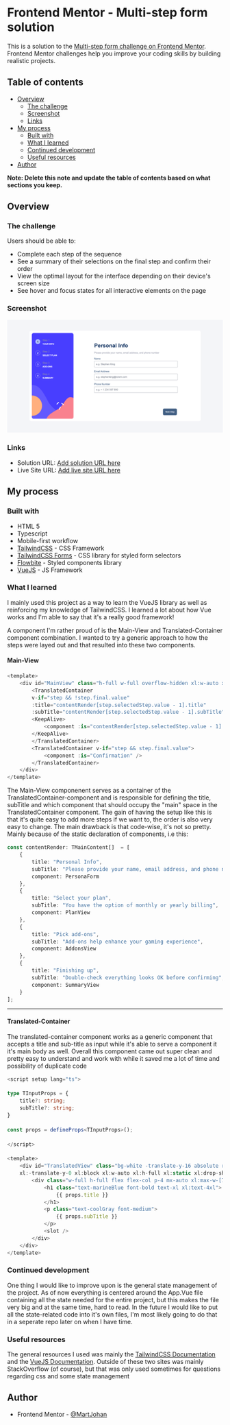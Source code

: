 # Frontend Mentor - Multi-step form solution

This is a solution to the [Multi-step form challenge on Frontend Mentor](https://www.frontendmentor.io/challenges/multistep-form-YVAnSdqQBJ). Frontend Mentor challenges help you improve your coding skills by building realistic projects. 

## Table of contents

- [Overview](#overview)
  - [The challenge](#the-challenge)
  - [Screenshot](#screenshot)
  - [Links](#links)
- [My process](#my-process)
  - [Built with](#built-with)
  - [What I learned](#what-i-learned)
  - [Continued development](#continued-development)
  - [Useful resources](#useful-resources)
- [Author](#author)

**Note: Delete this note and update the table of contents based on what sections you keep.**

## Overview

### The challenge

Users should be able to:

- Complete each step of the sequence
- See a summary of their selections on the final step and confirm their order
- View the optimal layout for the interface depending on their device's screen size
- See hover and focus states for all interactive elements on the page

### Screenshot

![](./src/assets/images/preview.png)

### Links

- Solution URL: [Add solution URL here](https://your-solution-url.com)
- Live Site URL: [Add live site URL here](https://your-live-site-url.com)

## My process

### Built with

- HTML 5
- Typescript
- Mobile-first workflow
- [TailwindCSS](https://tailwindcss.com/) - CSS Framework
- [TailwindCSS Forms](https://github.com/tailwindlabs/tailwindcss-forms) - CSS library for styled form selectors
- [Flowbite](https://flowbite.com/) - Styled components library
- [VueJS](https://vuejs.org/) - JS Framework

### What I learned

I mainly used this project as a way to learn the VueJS library as well as reinforcing my knowledge of TailwindCSS. I learned a lot about how Vue works and I'm able to say that it's a really good framework!

A component I'm rather proud of is the Main-View and Translated-Container component combination. I wanted to try a generic approach to how the steps were layed out and that resulted into these two components.

#### Main-View


```ts
<template>
    <div id="MainView" class="h-full w-full overflow-hidden xl:w-auto xl:max-h-full">
        <TranslatedContainer 
        v-if="step && !step.final.value"
        :title="contentRender[step.selectedStep.value - 1].title" 
        :subTitle="contentRender[step.selectedStep.value - 1].subTitle">
        <KeepAlive>
            <component :is="contentRender[step.selectedStep.value - 1].component" />
        </KeepAlive>
        </TranslatedContainer>
        <TranslatedContainer v-if="step && step.final.value">
            <component :is="Confirmation" />
        </TranslatedContainer>
    </div>
</template>
```

The Main-View componenent serves as a container of the TranslatedContainer-component and is responsible for defining the title, subTitle and which component that should occupy the "main" space in the TranslatedContainer component. The gain of having the setup like this is that it's quite easy to add more steps if we want to, the order is also very easy to change. The main drawback is that code-wise, it's not so pretty. Mainly because of the static declaration of components, i.e this:

```ts
const contentRender: TMainContent[]  = [
    {
        title: "Personal Info",
        subTitle: "Please provide your name, email address, and phone number",
        component: PersonaForm
    },
    {
        title: "Select your plan",
        subTitle: "You have the option of monthly or yearly billing",
        component: PlanView
    },
    {
        title: "Pick add-ons",
        subTitle: "Add-ons help enhance your gaming experience",
        component: AddonsView
    },
    {
        title: "Finishing up",
        subTitle: "Double-check everything looks OK before confirming",
        component: SummaryView
    }
];
```

---

#### Translated-Container

The translated-container component works as a generic component that accepts a title and sub-title as input while it's able to serve a component it it's main body as well. Overall this component came out super clean and pretty easy to understand and work with while it saved me a lot of time and possibility of duplicate code

```ts
<script setup lang="ts">

type TInputProps = {
    title?: string;
    subTitle?: string;
}

const props = defineProps<TInputProps>();

</script>

<template>
    <div id="TranslatedView" class="bg-white -translate-y-16 absolute rounded-lg w-fit m-4 px-2 drop-shadow-lg z-40
    xl:-translate-y-0 xl:block xl:w-auto xl:h-full xl:static xl:drop-shadow-none">
        <div class="w-full h-full flex flex-col p-4 mx-auto xl:max-w-[75%] xl:my-12 xl:gap-y-4">
            <h1 class="text-marineBlue font-bold text-xl xl:text-4xl">
                {{ props.title }}
            </h1>
            <p class="text-coolGray font-medium">
                {{ props.subTitle }}
            </p>
            <slot />
        </div>
    </div>
</template>
```

### Continued development

One thing I would like to improve upon is the general state management of the project. As of now everything is centered around the App.Vue file containing all the state needed for the entire project, but this makes the file very big and at the same time, hard to read. In the future I would like to put all the state-related code into it's own files, I'm most likely going to do that in a seperate repo later on when I have time.

### Useful resources

The general resources I used was mainly the [TailwindCSS Documentation](https://tailwindcss.com/docs/installation) and the [VueJS Documentation](https://vuejs.org/guide/introduction.html). Outside of these two sites was mainly StackOverflow (of course), but that was only used sometimes for questions regarding css and some state management

## Author

- Frontend Mentor - [@MartJohan](https://www.frontendmentor.io/profile/MartJohan)